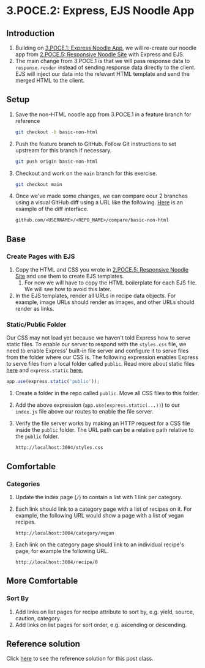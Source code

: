 # 3.POCE.2: Express, EJS Noodle App

## Introduction

1. Building on [3.POCE.1: Express Noodle App](3.poce.1-express-noodle-app.md), we will re-create our noodle app from [2.POCE.5: Responsive Noodle Site](../../backend-basics/2.poce-post-class-exercises/2.poce.5-responsive-noodle-site.md) with Express and EJS.
2. The main change from 3.POCE.1 is that we will pass response data to `response.render` instead of sending response data directly to the client. EJS will inject our data into the relevant HTML template and send the merged HTML to the client.

## Setup

1.  Save the non-HTML noodle app from 3.POCE.1 in a feature branch for reference

    ```bash
    git checkout -b basic-non-html
    ```
2.  Push the feature branch to GitHub. Follow Git instructions to set upstream for this branch if necessary.

    ```bash
    git push origin basic-non-html
    ```
3.  Checkout and work on the `main` branch for this exercise.

    ```bash
    git checkout main
    ```
4.  Once we've made some changes, we can compare oour 2 branches using a visual GitHub diff using a URL like the following. [Here](https://github.com/rocketacademy/noodles-express-bootcamp/compare/example) is an example of the diff interface.

    ```
    github.com/<USERNAME>/<REPO_NAME>/compare/basic-non-html
    ```

## Base

### Create Pages with EJS

1. Copy the HTML and CSS you wrote in [2.POCE.5: Responsive Noodle Site](../../backend-basics/2.poce-post-class-exercises/2.poce.5-responsive-noodle-site.md) and use them to create EJS templates.
   1. For now we will have to copy the HTML boilerplate for each EJS file. We will see how to avoid this later.
2. In the EJS templates, render all URLs in recipe data objects. For example, image URLs should render as images, and other URLs should render as links.

### Static/Public Folder

Our CSS may not load yet because we haven't told Express how to serve static files. To enable our server to respond with the `styles.css` file, we need to enable Express' built-in file server and configure it to serve files from the folder where our CSS is. The following expression enables Express to serve files from a local folder called `public`. Read more about static files[ here](https://expressjs.com/en/starter/static-files.html) and `express.static` [here.](https://expressjs.com/en/4x/api.html#express.static)

```javascript
app.use(express.static('public'));
```

1. Create a folder in the repo called `public`. Move all CSS files to this folder.
2. Add the above expression (`app.use(express.static(...))`) to our `index.js` file above our routes to enable the file server.
3.  Verify the file server works by making an HTTP request for a CSS file inside the `public` folder. The URL path can be a relative path relative to the `public` folder.

    ```
    http://localhost:3004/styles.css
    ```

## Comfortable

### Categories

1. Update the index page (`/`) to contain a list with 1 link per category.
2.  Each link should link to a category page with a list of recipes on it. For example, the following URL would show a page with a list of vegan recipes.

    ```
    http://localhost:3004/category/vegan
    ```
3.  Each link on the category page should link to an individual recipe's page, for example the following URL.

    ```
    http://localhost:3004/recipe/0
    ```

## More Comfortable

### Sort By

1. Add links on list pages for recipe attribute to sort by, e.g. yield, source, caution, category.
2. Add links on list pages for sort order, e.g. ascending or descending.

## Reference solution

Click [here](https://github.com/rocketacademy/noodles-express-bootcamp/tree/solution-ejs) to see the reference solution for this post class.
